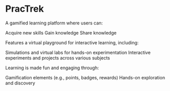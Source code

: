 # PracTrek
A gamified learning platform where users can:

 Acquire new skills
 Gain knowledge
 Share knowledge

Features a virtual playground for interactive learning, including:

 Simulations and virtual labs for hands-on experimentation
 Interactive experiments and projects across various subjects

Learning is made fun and engaging through:

 Gamification elements (e.g., points, badges, rewards)
 Hands-on exploration and discovery
